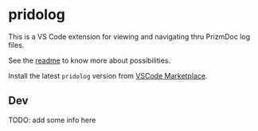 # pridolog

This is a VS Code extension for viewing and navigating thru PrizmDoc log files.

See the [readme](./client/README.md) to know more about possibilities.

Install the latest `pridolog` version from [VSCode Marketplace](https://marketplace.visualstudio.com/items?itemName=IlyaShestakov.pridolog).

## Dev

TODO: add some info here